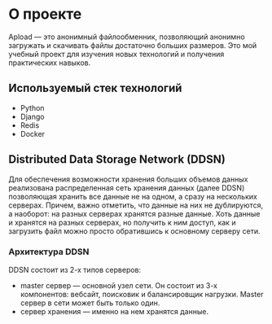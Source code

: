 # О проекте

Apload — это анонимный файлообменник, позволяющий анонимно загружать и скачивать файлы достаточно больших размеров. Это мой учебный проект для изучения новых технологий и получения практических навыков.

## Используемый стек технологий
- Python
- Django
- Redis
- Docker

## Distributed Data Storage Network (DDSN)

Для обеспечения возможности хранения больших объемов данных реализована распределенная сеть хранения данных (далее DDSN) позволяющая хранить все данные не на одном, а сразу на нескольких серверах. Причем, важно отметить, что данные на них не дублируются, а наоборот: на разных серверах хранятся разные данные. Хоть данные и хранятся на разных серверах, но получить к ним доступ, как и загрузить файл можно просто обратившись к основному серверу сети.

### Архитектура DDSN

DDSN состоит из 2-х типов серверов:
- master сервер — основной узел сети. Он состоит из 3-х компонентов: вебсайт, поисковик и балансировщик нагрузки. Master сервер в сети может быть только один.
- сервер хранения — именно на нем хранятся данные.
